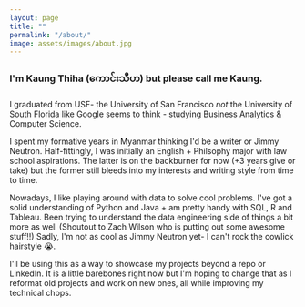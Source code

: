 ```yaml
---
layout: page
title: ""
permalink: "/about/"
image: assets/images/about.jpg
---
```



### I'm Kaung Thiha (ကောင်းသီဟ) but please call me Kaung.

I graduated from USF- the University of San Francisco _not_ the University of South Florida like Google seems to think - studying Business Analytics & Computer Science.

I spent my formative years in Myanmar thinking I'd be a writer or Jimmy Neutron. Half-fittingly, I was initially an English + Philsophy major with law school aspirations. The latter is on the backburner for now (+3 years give or take) but the former still bleeds into my interests and writing style from time to time.

Nowadays, I like playing around with data to solve cool problems. I've got a solid understanding of Python and Java + am pretty handy with SQL, R and Tableau. Been trying to understand the data engineering side of things a bit more as well (Shoutout to Zach Wilson who is putting out some awesome stuff!!)  Sadly, I'm not as cool as Jimmy Neutron yet- I can't rock the cowlick hairstyle 😭. 

I'll be using this as a way to showcase my projects beyond a repo or LinkedIn. It is a little barebones right now but I'm hoping to change that as I reformat old projects and work on new ones, all while improving my technical chops. 


